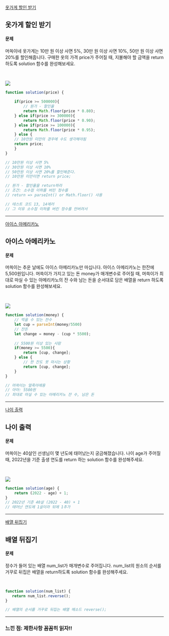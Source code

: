 [옷가게 할인 받기](https://school.programmers.co.kr/learn/courses/30/lessons/120818)

## 옷가게 할인 받기
#### 문제
머쓱이네 옷가게는 10만 원 이상 사면 5%, 30만 원 이상 사면 10%, 50만 원 이상 사면 20%를 할인해줍니다.
구매한 옷의 가격 price가 주어질 때, 지불해야 할 금액을 return 하도록 solution 함수를 완성해보세요.

<br/>

![](https://velog.velcdn.com/images/jkang4531/post/3715ef0e-b404-4762-8284-8eed38fd9c01/image.png)

```javascript
function solution(price) {
    
    if(price >= 500000){
        // 원가 - 할인율
        return Math.floor(price * 0.80);
    } else if(price >= 300000){
        return Math.floor(price * 0.90);
    } else if(price >= 100000){
        return Math.floor(price * 0.95);
    } else {
    // 10만원 미만의 경우에 수도 생각해야됨
    return price;
    }
}

// 10만원 이상 사면 5%
// 30만원 이상 사면 10%
// 50만원 이상 사면 20%를 할인해준다.
// 10만원 미만이면 return price;

// 원가 - 할인율을 return하라
// 조건: 소수점 이하를 버린 정수를 
// return => parseInt() or Math.floor() 사용

// 테스트 코드 13, 14에러
// 그 이유 소수점 이하를 버린 정수를 안버려서
```
---
[아이스 아메리카노](https://school.programmers.co.kr/learn/courses/30/lessons/120819)
## 아이스 아메리카노
#### 문제
머쓱이는 추운 날에도 아이스 아메리카노만 마십니다. 아이스 아메리카노는 한잔에 5,500원입니다. 머쓱이가 가지고 있는 돈 money가 매개변수로 주어질 때, 머쓱이가 최대로 마실 수 있는 아메리카노의 잔 수와 남는 돈을 순서대로 담은 배열을 return 하도록 solution 함수를 완성해보세요.

<br/>

![](https://velog.velcdn.com/images/jkang4531/post/6ed259d4-58dd-4314-b1b9-904ab9715669/image.png)

```javascript
function solution(money) {
    // 먹을 수 있는 잔수
    let cup = parseInt(money/5500)
    // 잔돈
    let change = money - (cup * 5500);
    
    // 5500원 이상 있는 사람
    if(money >= 5500){
        return [cup, change];
    } else {
        // 한 잔도 못 마시는 상황
        return [cup, change];
    }
}

// 머쓱이는 얼죽아에용
// 아아: 5500원
// 최대로 마실 수 있는 아메리카노 잔 수, 남은 돈
```
---
[나이 출력](https://school.programmers.co.kr/learn/courses/30/lessons/120820)
## 나이 출력
#### 문제
머쓱이는 40살인 선생님이 몇 년도에 태어났는지 궁금해졌습니다. 나이 age가 주어질 때, 2022년을 기준 출생 연도를 return 하는 solution 함수를 완성해주세요.

<br/>

![](https://velog.velcdn.com/images/jkang4531/post/79a0423b-87a1-4985-9c28-eb5d6ce74b61/image.png)

```javascript
function solution(age) {
    return (2022 - age) + 1;
}
// 2022년 기준 40살 (2022 - 40) + 1
// 태어난 연도에 1살이라 뒤에 1추가
```
---
[배열 뒤집기](https://school.programmers.co.kr/learn/courses/30/lessons/120821)

## 배열 뒤집기
#### 문제
정수가 들어 있는 배열 num_list가 매개변수로 주어집니다. num_list의 원소의 순서를 거꾸로 뒤집은 배열을 return하도록 solution 함수를 완성해주세요.

<br/>

```javascript
function solution(num_list) {
   return num_list.reverse();
}

// 배열의 순서를 거꾸로 뒤집는 배열 메소드 reverse();

```
---
### 느낀 점: 제한사항 꼼꼼히 읽자!!
